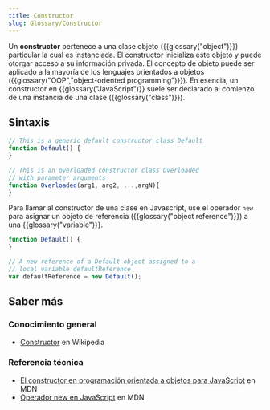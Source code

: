 ```yaml
---
title: Constructor
slug: Glossary/Constructor
---
```


Un **constructor** pertenece a una clase objeto ({{glossary("object")}}) particular la cual es instanciada. El constructor inicializa este objeto y puede otorgar acceso a su información privada. El concepto de objeto puede ser aplicado a la mayoría de los lenguajes orientados a objetos ({{glossary("OOP","object-oriented programming")}}). En esencia, un constructor en {{glossary("JavaScript")}} suele ser declarado al comienzo de una instancia de una clase ({{glossary("class")}}).

## Sintaxis

```js
// This is a generic default constructor class Default
function Default() {
}

// This is an overloaded constructor class Overloaded
// with parameter arguments
function Overloaded(arg1, arg2, ...,argN){
}
```

Para llamar al constructor de una clase en Javascript, use el operador `new` para asignar un objeto de referencia ({{glossary("object reference")}}) a una {{glossary("variable")}}.

```js
function Default() {
}

// A new reference of a Default object assigned to a
// local variable defaultReference
var defaultReference = new Default();
```

## Saber más

### Conocimiento general

- [Constructor](https://es.wikipedia.org/wiki/Constructor_(inform%C3%A1tica)) en Wikipedia

### Referencia técnica

- [El constructor en programación orientada a objetos para JavaScript](/es/docs/Learn/JavaScript/Objects#The_Constructor) en MDN
- [Operador new en JavaScript](/es/docs/Web/JavaScript/Reference/Operators/new) en MDN
